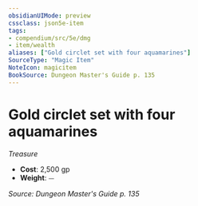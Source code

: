 ```yaml
---
obsidianUIMode: preview
cssclass: json5e-item
tags:
- compendium/src/5e/dmg
- item/wealth
aliases: ["Gold circlet set with four aquamarines"]
SourceType: "Magic Item"
NoteIcon: magicitem
BookSource: Dungeon Master's Guide p. 135
---
```

# Gold circlet set with four aquamarines
*Treasure*  

- **Cost**: 2,500 gp
- **Weight**: ⏤

*Source: Dungeon Master's Guide p. 135*